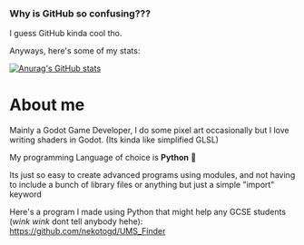 <h3>Why is GitHub so confusing???</h3>

I guess GitHub kinda cool tho.

Anyways, here's some of my stats:

[![Anurag's GitHub stats](https://github-readme-stats.vercel.app/api?username=nekotogd)](https://github.com/anuraghazra/github-readme-stats)

<h1>About me</h1>

Mainly a Godot Game Developer, I do some pixel art occasionally but I love writing shaders in Godot. (Its kinda like simplified GLSL)

My programming Language of choice is **Python** 🐍

Its just so easy to create advanced programs using modules, and not having to include a bunch of library files or anything but just a simple "import" keyword

Here's a program I made using Python that might help any GCSE students (*wink wink* dont tell anybody hehe): https://github.com/nekotogd/UMS_Finder

